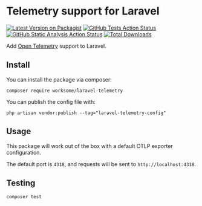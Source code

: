 # Telemetry support for Laravel

[![Latest Version on Packagist](https://img.shields.io/packagist/v/worksome/laravel-telemetry.svg?style=flat-square)](https://packagist.org/packages/worksome/laravel-telemetry)
[![GitHub Tests Action Status](https://img.shields.io/github/actions/workflow/status/worksome/laravel-telemetry/tests.yml?branch=main&style=flat-square&label=Tests)](https://github.com/worksome/laravel-telemetry/actions?query=workflow%3ATests+branch%3Amain)
[![GitHub Static Analysis Action Status](https://img.shields.io/github/actions/workflow/status/worksome/laravel-telemetry/static.yml?branch=main&style=flat-square&label=Static%20Analysis)](https://github.com/worksome/laravel-telemetry/actions?query=workflow%3A"Static%20Analysis"+branch%3Amain)
[![Total Downloads](https://img.shields.io/packagist/dt/worksome/laravel-telemetry.svg?style=flat-square)](https://packagist.org/packages/worksome/laravel-telemetry)

Add [Open Telemetry](https://opentelemetry.io) support to Laravel.

## Install

You can install the package via composer:

```shell
composer require worksome/laravel-telemetry
```

You can publish the config file with:

```shell
php artisan vendor:publish --tag="laravel-telemetry-config"
```

## Usage

This package will work out of the box with a default OTLP exporter configuration.

The default port is `4318`, and requests will be sent to `http://localhost:4318`.

## Testing

```bash
composer test
```
